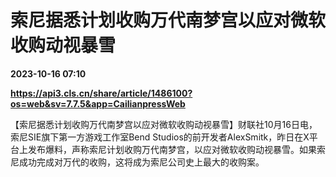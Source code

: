 # 索尼据悉计划收购万代南梦宫以应对微软收购动视暴雪

**2023-10-16 07:10**

**https://api3.cls.cn/share/article/1486100?os=web&sv=7.7.5&app=CailianpressWeb**

【索尼据悉计划收购万代南梦宫以应对微软收购动视暴雪】财联社10月16日电，索尼SIE旗下第一方游戏工作室Bend Studios的前开发者AlexSmitk，昨日在X平台上发布爆料，声称索尼计划收购万代南梦宫，以应对微软收购动视暴雪。如果索尼成功完成对万代的收购，这将成为索尼公司史上最大的收购案。